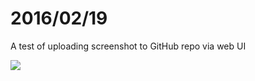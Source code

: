 # 2016/02/19

A test of uploading screenshot to GitHub repo via web UI

![](https://raw.githubusercontent.com/bigdata-mindstorms/d3-playground/gh-pages/ontouchstart/2016/02/19/Screen.Shot.2016-02-18.at.5.36.11.PM.png)
